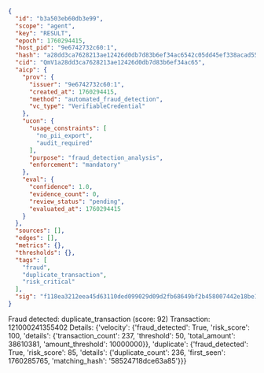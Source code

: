 ```json
{
  "id": "b3a503eb60db3e99",
  "scope": "agent",
  "key": "RESULT",
  "epoch": 1760294415,
  "host_pid": "9e6742732c60:1",
  "hash": "a28dd3ca7628213ae12426d0db7d83b6ef34ac6542c05dd45ef338acad55fe72",
  "cid": "QmV1a28dd3ca7628213ae12426d0db7d83b6ef34ac65",
  "aicp": {
    "prov": {
      "issuer": "9e6742732c60:1",
      "created_at": 1760294415,
      "method": "automated_fraud_detection",
      "vc_type": "VerifiableCredential"
    },
    "ucon": {
      "usage_constraints": [
        "no_pii_export",
        "audit_required"
      ],
      "purpose": "fraud_detection_analysis",
      "enforcement": "mandatory"
    },
    "eval": {
      "confidence": 1.0,
      "evidence_count": 0,
      "review_status": "pending",
      "evaluated_at": 1760294415
    }
  },
  "sources": [],
  "edges": [],
  "metrics": {},
  "thresholds": {},
  "tags": [
    "fraud",
    "duplicate_transaction",
    "risk_critical"
  ],
  "sig": "f118ea3212eea45d63110ded099029d09d2fb68649bf2b458007442e18be1e27"
}
```

Fraud detected: duplicate_transaction (score: 92)
Transaction: 121000241355402
Details: {'velocity': {'fraud_detected': True, 'risk_score': 100, 'details': {'transaction_count': 237, 'threshold': 50, 'total_amount': 38610381, 'amount_threshold': 10000000}}, 'duplicate': {'fraud_detected': True, 'risk_score': 85, 'details': {'duplicate_count': 236, 'first_seen': 1760285765, 'matching_hash': '58524718dce63a85'}}}